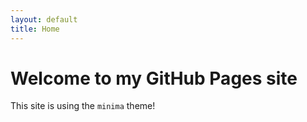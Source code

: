 ```yaml
---
layout: default
title: Home
---
```


# Welcome to my GitHub Pages site

This site is using the `minima` theme!
